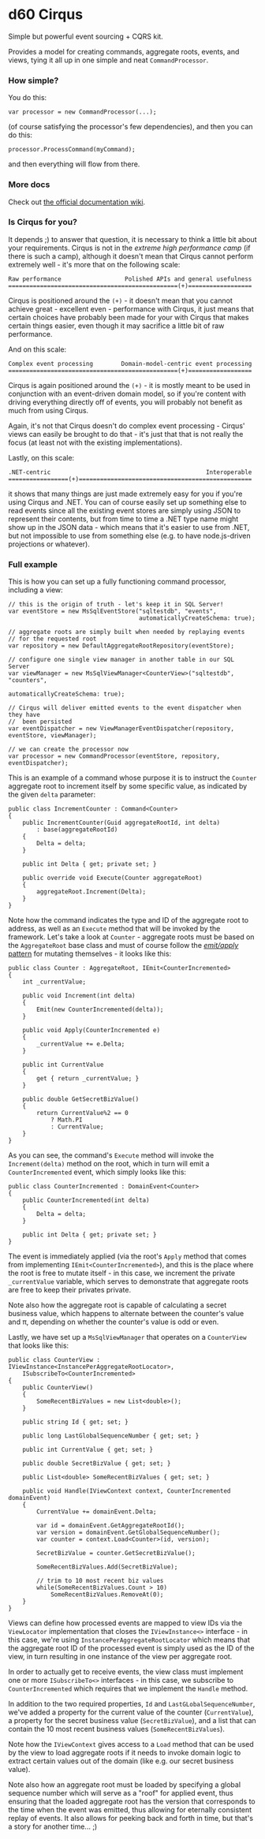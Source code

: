 # d60 Cirqus

Simple but powerful event sourcing + CQRS kit. 

Provides a model for creating commands, aggregate roots, events, and views,
tying it all up in one simple and neat `CommandProcessor`.

### How simple?

You do this:

    var processor = new CommandProcessor(...);

(of course satisfying the processor's few dependencies), and then you can do this:

    processor.ProcessCommand(myCommand);

and then everything will flow from there.

### More docs

Check out [the official documentation wiki](https://github.com/d60/Cirqus/wiki).

### Is Cirqus for you?

It depends ;) to answer that question, it is necessary to think a little bit about your
requirements. Cirqus is not in the _extreme high performance camp_ (if there is such a camp),
although it doesn't mean that Cirqus cannot perform extremely well - it's more that on the
following scale:

    Raw performance                  Polished APIs and general usefulness
    ================================================(+)==================

Cirqus is positioned around the `(+)` - it doesn't mean that you cannot achieve great -
excellent even - performance with Cirqus, it just means that certain choices have probably
been made for your with Cirqus that makes certain things easier, even though it may
sacrifice a little bit of raw performance.

And on this scale:

    Complex event processing        Domain-model-centric event processing
    ================================================(+)==================

Cirqus is again positioned around the `(+)` - it is mostly meant to be used in conjunction
with an event-driven domain model, so if you're content with driving everything directly off
of events, you will probably not benefit as much from using Cirqus.

Again, it's not that Cirqus doesn't do complex event processing - Cirqus' views can
easily be brought to do that - it's just that that is not really the focus (at least not with
the existing implementations).

Lastly, on this scale:

    .NET-centric                                            Interoperable
    =================(+)=================================================

it shows that many things are just made extremely easy for you if you're using Cirqus and .NET.
You can of course easily set up something else to read events since all the existing event
stores are simply using JSON to represent their contents, but from time to time a .NET type name 
might show up in the JSON data - which means that it's easier to use from .NET, but not impossible
to use from something else (e.g. to have node.js-driven projections or whatever).



### Full example

This is how you can set up a fully functioning command processor, including a view:

    // this is the origin of truth - let's keep it in SQL Server!
    var eventStore = new MsSqlEventStore("sqltestdb", "events", 
                                         automaticallyCreateSchema: true);

    // aggregate roots are simply built when needed by replaying events
    // for the requested root
    var repository = new DefaultAggregateRootRepository(eventStore);

    // configure one single view manager in another table in our SQL Server
    var viewManager = new MsSqlViewManager<CounterView>("sqltestdb", "counters", 
                                                        automaticallyCreateSchema: true);

    // Cirqus will deliver emitted events to the event dispatcher when they have
    //  been persisted
    var eventDispatcher = new ViewManagerEventDispatcher(repository, eventStore, viewManager);

    // we can create the processor now
    var processor = new CommandProcessor(eventStore, repository, eventDispatcher);

This is an example of a command whose purpose it is to instruct the `Counter` aggregate root to increment itself by
some specific value, as indicated by the given `delta` parameter:

    public class IncrementCounter : Command<Counter>
    {
        public IncrementCounter(Guid aggregateRootId, int delta)
            : base(aggregateRootId)
        {
            Delta = delta;
        }

        public int Delta { get; private set; }

        public override void Execute(Counter aggregateRoot)
        {
            aggregateRoot.Increment(Delta);
        }
    }

Note how the command indicates the type and ID of the aggregate root to address, as well as an `Execute` method that
will be invoked by the framework. Let's take a look at `Counter` - aggregate roots must be based on the
`AggregateRoot` base class and must of course follow the [_emit/apply_ pattern](https://github.com/d60/Cirqus/wiki/Emit-Apply-Pattern)
 for mutating themselves - it looks like this:

    public class Counter : AggregateRoot, IEmit<CounterIncremented>
    {
        int _currentValue;

        public void Increment(int delta)
        {
            Emit(new CounterIncremented(delta));
        }

        public void Apply(CounterIncremented e)
        {
            _currentValue += e.Delta;
        }

        public int CurrentValue
        {
            get { return _currentValue; }
        }

        public double GetSecretBizValue()
        {
            return CurrentValue%2 == 0
                ? Math.PI
                : CurrentValue;
        }
    }

As you can see, the command's `Execute` method will invoke the `Increment(delta)` method on the root, which
in turn will emit a `CounterIncremented` event, which simply looks like this:

    public class CounterIncremented : DomainEvent<Counter>
    {
        public CounterIncremented(int delta)
        {
            Delta = delta;
        }

        public int Delta { get; private set; }
    }

The event is immediately applied (via the root's `Apply` method that comes from implementing
`IEmit<CounterIncremented>`), and this is the place where the root is free
to mutate itself - in this case, we increment the private `_currentValue` variable, which serves to demonstrate
that aggregate roots are free to keep their privates private.

Note also how the aggregate root is capable of calculating a secret business value, which happens to alternate
between the counter's value and π, depending on whether the counter's value is odd or even.

Lastly, we have set up a `MsSqlViewManager` that operates on a `CounterView` that looks like this:

    public class CounterView : IViewInstance<InstancePerAggregateRootLocator>,
        ISubscribeTo<CounterIncremented>
    {
        public CounterView()
        {
            SomeRecentBizValues = new List<double>();
        }

        public string Id { get; set; }

        public long LastGlobalSequenceNumber { get; set; }

        public int CurrentValue { get; set; }

        public double SecretBizValue { get; set; }

        public List<double> SomeRecentBizValues { get; set; }

        public void Handle(IViewContext context, CounterIncremented domainEvent)
        {
            CurrentValue += domainEvent.Delta;

            var id = domainEvent.GetAggregateRootId();
            var version = domainEvent.GetGlobalSequenceNumber();
            var counter = context.Load<Counter>(id, version);

            SecretBizValue = counter.GetSecretBizValue();

            SomeRecentBizValues.Add(SecretBizValue);

            // trim to 10 most recent biz values
            while(SomeRecentBizValues.Count > 10) 
                SomeRecentBizValues.RemoveAt(0);
        }
    }

Views can define how processed events are mapped to view IDs via the `ViewLocator` implementation that closes the `IViewInstance<>`
interface - in this case, we're using `InstancePerAggregateRootLocator` which means that the aggregate root ID of the processed
event is simply used as the ID of the view, in turn resulting in one instance of the view per aggregate root.

In order to actually get to receive events, the view class must implement one or more `ISubscribeTo<>` interfaces - in this case,
we subscribe to `CounterIncremented` which requires that we implement the `Handle` method.

In addition to the two required properties, `Id` and `LastGLobalSequenceNumber`, we've added a property for the current value
of the counter (`CurrentValue`), a property for the secret business value (`SecretBizValue`), and a list that can contain the 
10 most recent business values (`SomeRecentBizValues`).

Note how the `IViewContext` gives access to a `Load` method that can be used by the view to load aggregate roots if it needs to invoke
domain logic to extract certain values out of the domain (like e.g. our secret business value). 

Note also how an aggregate root must be loaded by specifying a global sequence number which will serve as a "roof" for applied event, 
thus ensuring that the loaded aggregate root has the version that corresponds to the time when the event was emitted, thus allowing for
eternally consistent replay of events. It also allows for peeking back and forth in time, but that's a story for another time... ;)